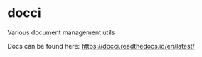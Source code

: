 # docci

Various document management utils

Docs can be found here: https://docci.readthedocs.io/en/latest/